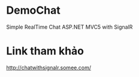 # DemoChat
Simple RealTime Chat ASP.NET MVC5 with SignalR

# Link tham khảo

http://chatwithsignalr.somee.com/
